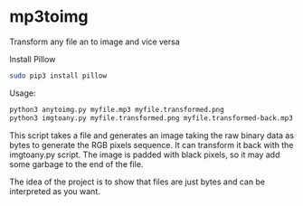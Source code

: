# mp3toimg
Transform any file an to image and vice versa


Install Pillow

```bash
sudo pip3 install pillow
```

Usage:

```bash
python3 anytoimg.py myfile.mp3 myfile.transformed.png
python3 imgtoany.py myfile.transformed.png myfile.transformed-back.mp3
```
 
This script takes a file and generates an image taking the raw binary data as bytes to generate the RGB pixels sequence.
It can transform it back with the imgtoany.py script. The image is padded with black pixels, so it may add some garbage to the end of the file. 

The idea of the project is to show that files are just bytes and can be interpreted as you want.
